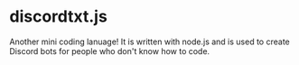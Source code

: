 # discordtxt.js
Another mini coding lanuage! It is written with node.js and is used to create Discord bots for people who don't know how to code.
